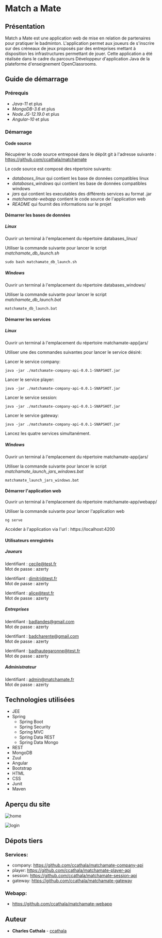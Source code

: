 # Match a Mate

## Présentation

Match a Mate est une application web  de mise en relation de partenaires pour pratiquer le badminton. L'application permet aux joueurs de s'inscrire sur des créneaux de jeux proposés par des entreprises mettant à disposition les infrastructures permettant de jouer. Cette application a été réalisée dans le cadre du parcours Développeur d'application Java de la plateforme d'enseignement OpenClassrooms.

## Guide de démarrage

### Prérequis

* _Java-11_ et plus
* _MongoDB-3.6_ et plus
* _Node.JS-12.19.0_ et plus
* _Angular-10_ et plus

### Démarrage

#### Code source

Récupérer le code source entreposé dans le dépôt git à l'adresse suivante : https://github.com/ccathala/matchamate

Le code source est composé des répertoire suivants:
  * _databases_linux_ qui contient les base de données compatibles linux
  * _databases_windows_ qui contient les base de données compatibles windows
  * _jars_ qui contient les executables des différents services au format .jar
  * _matchamate-webapp_ contient le code source de l'application web
  * _README_ qui fournit des informations sur le projet
  
 #### Démarrer les bases de données
 
 ##### Linux
 
 Ouvrir un terminal à l'emplacement du répertoire databases_linux/
 
 Utiliser la commande suivante pour lancer le script _matchamate_db_launch.sh_
 
 ```sudo bash matchamate_db_launch.sh```
 
 ##### Windows
 
 Ouvrir un terminal à l'emplacement du répertoire databases_windows/
 
 Utiliser la commande suivante pour lancer le script _matchamate_db_launch.bat_
 
 ```matchamate_db_launch.bat```
 
 #### Démarrer les services
 
 ##### Linux
 
 Ouvrir un terminal à l'emplacement du répertoire matchamate-app/jars/
 
 Utiliser une des commandes suivantes pour lancer le service désiré:
 
 Lancer le service company:
 
 ```java -jar ./matchamate-company-api-0.0.1-SNAPSHOT.jar```
 
 Lancer le service player:
 
 ```java -jar ./matchamate-company-api-0.0.1-SNAPSHOT.jar```
 
 Lancer le service session:
 
 ```java -jar ./matchamate-company-api-0.0.1-SNAPSHOT.jar```
 
 Lancer le service gateway:
 
 ```java -jar ./matchamate-company-api-0.0.1-SNAPSHOT.jar```
 
 Lancez les quatre services simultanément.
 
 ##### Windows
 
 Ouvrir un terminal à l'emplacement du répertoire matchamate-app/jars/
 
 Utiliser la commande suivante pour lancer le script _matchamate_launch_jars_windows.bat_
 
 ```matchamate_launch_jars_windows.bat```
 
 #### Démarrer l'application web
 
 Ouvrir un terminal à l'emplacement du répertoire matchamate-app/webapp/
 
 Utiliser la commande suivante pour lancer l'application web
 
 ```ng serve```
 
 Accéder à l'application via l'url : https://localhost:4200
 

#### Utilisateurs enregistrés

##### Joueurs

Identifiant : cecile@test.fr  
Mot de passe : azerty

Identifiant : dimitri@test.fr  
Mot de passe : azerty

Identifiant : alice@test.fr  
Mot de passe : azerty


##### Entreprises

Identifiant : badlandes@gmail.com  
Mot de passe : azerty

Identifiant : badcharente@gmail.com  
Mot de passe : azerty

Identifiant : badhautegaronne@test.fr  
Mot de passe : azerty


##### Administrateur

Identifiant : admin@matchamate.fr  
Mot de passe : azerty

## Technologies utilisées

* JEE
* Spring
  * Spring Boot
  * Spring Security
  * Spring MVC
  * Spring Data REST
  * Spring Data Mongo
* REST
* MongoDB
* Zuul
* Angular
* Bootstrap
* HTML
* CSS
* Junit
* Maven

## Aperçu du site

![home](home.png)

![login](login.png)

## Dépots tiers

### Services:
* company: https://github.com/ccathala/matchamate-company-api
* player: https://github.com/ccathala/matchamate-player-api
* session: https://github.com/ccathala/matchamate-session-api
* gateway: https://github.com/ccathala/matchamate-gateway

### Webapp: 
* https://github.com/ccathala/matchamate-webapp

## Auteur

* **Charles Cathala** - [ccathala](https://gist.github.com/ccathala)
